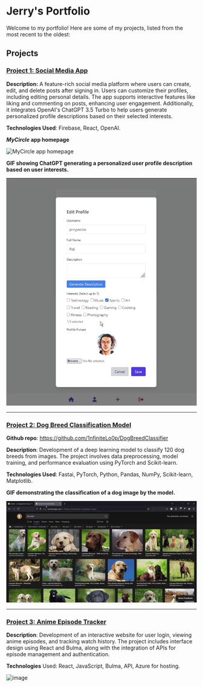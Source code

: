 # Jerry's Portfolio

Welcome to my portfolio! Here are some of my projects, listed from the most recent to the oldest:

## Projects

### [Project 1: Social Media App](https://chatenligne-965de.web.app)
**Description:** A feature-rich social media platform where users can create, edit, and delete posts after signing in. Users can customize their profiles, including editing personal details. The app supports interactive features like liking and commenting on posts, enhancing user engagement. Additionally, it integrates OpenAI's ChatGPT 3.5 Turbo to help users generate personalized profile descriptions based on their selected interests.

**Technologies Used**: Firebase, React, OpenAI.

**_MyCircle_ app homepage**

![MyCircle app homepage](https://github.com/user-attachments/assets/db0fb073-8683-481f-bf8b-f5137c43d7a2)

**GIF showing ChatGPT generating a personalized user profile description based on user interests.**

![GIF showing ChatGPT generating a personalized user profile description based on user interests.](https://github.com/1nfiniteLo0p/portfolio/blob/main/generateDescription.gif)

---

### [Project 2: Dog Breed Classification Model](https://huggingface.co/spaces/infin1ty/DogBreedClassifier)
**Github repo**: https://github.com/1nfiniteLo0p/DogBreedClassifier

**Description**: Development of a deep learning model to classify 120 dog breeds from images. The project involves data preprocessing, model training, and performance evaluation using PyTorch and Scikit-learn.

**Technologies Used**: Fastai, PyTorch, Python, Pandas, NumPy, Scikit-learn, Matplotlib.

**GIF demonstrating the classification of a dog image by the model.**

![GIF demonstrating the classification of a dog image by the model.](https://github.com/1nfiniteLo0p/portfolio/blob/main/dogBreedClassifierDemo.gif)

---

### [Project 3: Anime Episode Tracker](https://e2050078-tp2.azurewebsites.net/)
**Description**: Development of an interactive website for user login, viewing anime episodes, and tracking watch history. The project includes interface design using React and Bulma, along with the integration of APIs for episode management and authentication.

**Technologies** Used: React, JavaScript, Bulma, API, Azure for hosting.

![image](https://github.com/user-attachments/assets/f1112ff8-96d6-429e-b864-43ccaf8083d3)
